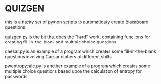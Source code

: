 # QUIZGEN

this is a hacky set of python scripts to automatically create BlackBoard
questions

quizgen.py is the bit that does the "hard" work, containing functions for
creating fill-in-the-blank and multiple choice questions

caesar.py is an example of a program which creates some fill-in-the-blank questions involving Caesar ciphers of different shifts

pwentropycalc.py is another example of a program which creates some multiple choice questions based upon the calculation of entropy for passwords 
